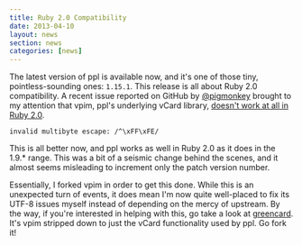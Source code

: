 ```yaml
---
title: Ruby 2.0 Compatibility
date: 2013-04-10
layout: news
section: news
categories: [news]
---
```


The latest version of ppl is available now, and it's one of those tiny,
pointless-sounding ones: `1.15.1`. This release is all about Ruby 2.0
compatibility.  A recent issue reported on GitHub by
[@pigmonkey](https://github.com/pigmonkey) brought to my attention that vpim,
ppl's underlying vCard library, [doesn't work at all in Ruby
2.0](https://github.com/h2s/ppl/issues/19).

    invalid multibyte escape: /^\xFF\xFE/

This is all better now, and ppl works as well in Ruby 2.0 as it does in the
1.9.\* range. This was a bit of a seismic change behind the scenes, and it
almost seems misleading to increment only the patch version number.

Essentially, I forked vpim in order to get this done. While this is an
unexpected turn of events, it does mean I'm now quite well-placed to fix its
UTF-8 issues myself instead of depending on the mercy of upstream. By the way,
if you're interested in helping with this, go take a look at
[greencard](https://github.com/h2s/greencard). It's vpim stripped down to just
the vCard functionality used by ppl. Go fork it!

